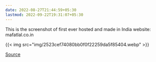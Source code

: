 ```yaml
---
date: 2022-08-27T21:44:59+05:30
lastmod: 2022-09-22T19:31:07+05:30
---
```


This is the screenshot of first ever hosted and made in India website: mafatlal.co.in

{{< img src="img/2523cef74080bb0f0f22259da5f85404.webp" >}} 

[Source](https://peabee.substack.com/p/15-mafatlal-and-the-early-indian)
